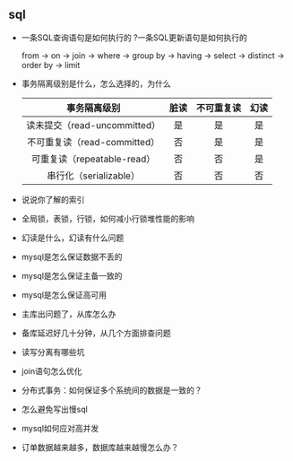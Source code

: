 ## sql

- 一条SQL查询语句是如何执行的 ?一条SQL更新语句是如何执行的

    from -> on -> join -> where -> group by -> having -> select -> distinct -> order by -> limit

    

- 事务隔离级别是什么，怎么选择的，为什么

    |         事务隔离级别         | 脏读 | 不可重复读 | 幻读 |
    | :--------------------------: | :--: | :--------: | :--: |
    | 读未提交（read-uncommitted） |  是  |     是     |  是  |
    | 不可重复读（read-committed） |  否  |     是     |  是  |
    | 可重复读（repeatable-read）  |  否  |     否     |  是  |
    |    串行化（serializable）    |  否  |     否     |  否  |



- 说说你了解的索引

- 全局锁，表锁，行锁，如何减小行锁堆性能的影响

- 幻读是什么，幻读有什么问题

- mysql是怎么保证数据不丢的
- mysql是怎么保证主备一致的
- mysql是怎么保证高可用
- 主库出问题了，从库怎么办
- 备库延迟好几十分钟，从几个方面排查问题
- 读写分离有哪些坑
- join语句怎么优化
- 分布式事务：如何保证多个系统间的数据是一致的？
- 怎么避免写出慢sql
- mysql如何应对高并发
- 订单数据越来越多，数据库越来越慢怎么办？